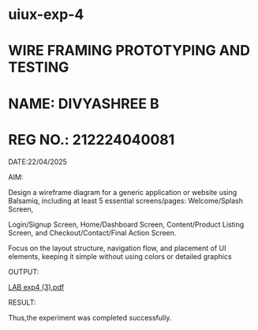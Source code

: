 # uiux-exp-4

# WIRE FRAMING PROTOTYPING AND TESTING

# NAME: DIVYASHREE B

# REG NO.: 212224040081

DATE:22/04/2025

AIM:

Design a wireframe diagram for a generic application or website using Balsamiq, including at least 5 essential screens/pages: Welcome/Splash Screen,

Login/Signup Screen, Home/Dashboard Screen, Content/Product Listing Screen, and Checkout/Contact/Final Action Screen.

Focus on the layout structure, navigation flow, and placement of UI elements, keeping it simple without using colors or detailed graphics

OUTPUT:

[LAB exp4 (3).pdf](https://github.com/user-attachments/files/20491062/LAB.exp4.3.pdf)

RESULT:

Thus,the experiment was completed successfully.
